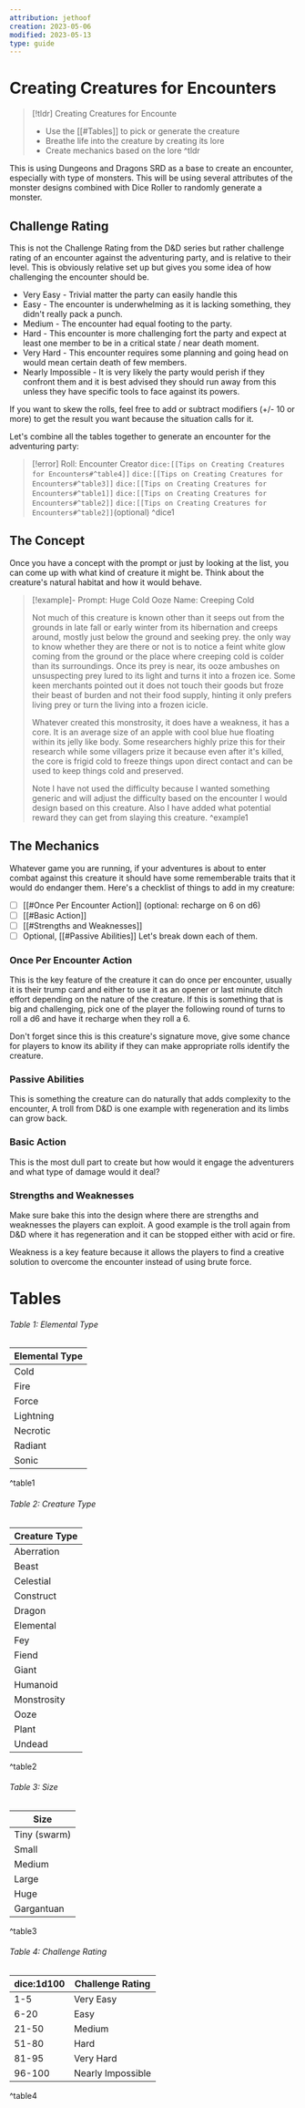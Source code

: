 ```yaml
---
attribution: jethoof
creation: 2023-05-06
modified: 2023-05-13
type: guide
---
```


# Creating Creatures for Encounters

> [!tldr] Creating Creatures for Encounte
> - Use the [[#Tables]] to pick or generate the creature
> - Breathe life into the creature by creating its lore
> - Create mechanics based on the lore
^tldr

This is using Dungeons and Dragons SRD as a base to create an encounter, especially with type of monsters. This will be using several attributes of the monster designs combined with Dice Roller to randomly generate a monster. 

## Challenge Rating
This is not the Challenge Rating from the D&D series but rather challenge rating of an encounter against the adventuring party, and is relative to their level. This is obviously relative set up but gives you some idea of how challenging the encounter should be. 

- Very Easy - Trivial matter the party can easily handle this
- Easy - The encounter is underwhelming as it is lacking something, they didn't really pack a punch.
- Medium - The encounter had equal footing to the party.
- Hard - This encounter is more challenging fort the party and expect at least one member to be in a critical state / near death moment.
- Very Hard - This encounter requires some planning and going head on would mean certain death of few members.
- Nearly Impossible - It is very likely the party would perish if they confront them and it is best advised they should run away from this unless they have specific tools to face against its powers.

If you want to skew the rolls, feel free to add or subtract modifiers (+/- 10 or more) to get the result you want because the situation calls for it.

Let's combine all the tables together to generate an encounter for the adventuring party:

> [!error] Roll: Encounter Creator
> `dice:[[Tips on Creating Creatures for Encounters#^table4]]` `dice:[[Tips on Creating Creatures for Encounters#^table3]]` `dice:[[Tips on Creating Creatures for Encounters#^table1]]` `dice:[[Tips on Creating Creatures for Encounters#^table2]]` `dice:[[Tips on Creating Creatures for Encounters#^table2]]`(optional) 
^dice1

## The Concept
Once you have a concept with the prompt or just by looking at the list, you can come up with what kind of creature it might be. Think about the creature's natural habitat and how it would behave. 

> [!example]- Prompt: Huge Cold Ooze
> Name: Creeping Cold
> 
> Not much of this creature is known other than it seeps out from the grounds in late fall or early winter from its hibernation and creeps around, mostly just below the ground and seeking prey. the only way to know whether they are there or not is to notice a feint white glow coming from the ground or the place where creeping cold is colder than its surroundings. Once its prey is near, its ooze ambushes on unsuspecting prey lured to its light and turns it into a frozen ice. Some keen merchants pointed out it does not touch their goods but froze their beast of burden and not their food supply, hinting it only prefers living prey or turn the living into a frozen icicle. 
> 
> Whatever created this monstrosity, it does have a weakness, it has a core. It is an average size of an apple with cool blue hue floating within its jelly like body. Some researchers highly prize this for their research while some villagers prize it because even after it's killed, the core is frigid cold to freeze things upon direct contact and can be used to keep things cold and preserved.
> 
> Note I have not used the difficulty because I wanted something generic and will adjust the difficulty based on the encounter I would design based on this creature. Also I have added what potential reward they can get from slaying this creature.
^example1
## The Mechanics
Whatever game you are running, if your adventures is about to enter combat against this creature it should have some rememberable traits that it would do endanger them. Here's a checklist of things to add in my creature:
- [ ] [[#Once Per Encounter Action]] (optional: recharge on 6 on d6)
- [ ] [[#Basic Action]]
- [ ] [[#Strengths and Weaknesses]]
- [ ] Optional, [[#Passive Abilities]]
Let's break down each of them.
### Once Per Encounter Action
This is the key feature of the creature it can do once per encounter, usually it is their trump card and either to use it as an opener or last minute ditch effort depending on the nature of the creature. If this is something that is big and challenging, pick one of the player the following round of turns to roll a d6 and have it recharge when they roll a 6.

Don't forget since this is this creature's signature move, give some chance for players to know its ability if they can make appropriate rolls identify the creature. 
### Passive Abilities
This is something the creature can do naturally that adds complexity to the encounter, A troll from D&D is one example with regeneration and its limbs can grow back. 
### Basic Action
This is the most dull part to create but how would it engage the adventurers and what type of damage would it deal? 
### Strengths and Weaknesses
Make sure bake this into the design where there are strengths and weaknesses the players can exploit. A good example is the troll again from D&D where it has regeneration and it can be stopped either with acid or fire. 

Weakness is a key feature because it allows the players to find a creative solution to overcome the encounter instead of using brute force. 

# Tables

###### Table 1: Elemental Type

| Elemental Type |
| -------------- |
| Cold           |
| Fire           |
| Force          |
| Lightning      |
| Necrotic       |
| Radiant        |
| Sonic          |
^table1

###### Table 2: Creature Type

| Creature Type |
| ------------- |
| Aberration    |
| Beast         |
| Celestial     |
| Construct     |
| Dragon        |
| Elemental     |
| Fey           |
| Fiend         |
| Giant         |
| Humanoid      |
| Monstrosity   |
| Ooze          |
| Plant         |
| Undead        |
^table2

###### Table 3: Size

| Size       |
| ---------- |
| Tiny (swarm)       |
| Small      |
| Medium     |
| Large      |
| Huge       |
| Gargantuan |
^table3

###### Table 4: Challenge Rating
| dice:1d100 | Challenge Rating  |
| -------- | ----------------- |
| 1-5      | Very Easy         |
| 6-20     | Easy              |
| 21-50    | Medium            |
| 51-80    | Hard              |
| 81-95    | Very Hard         |
| 96-100   | Nearly Impossible |
^table4
